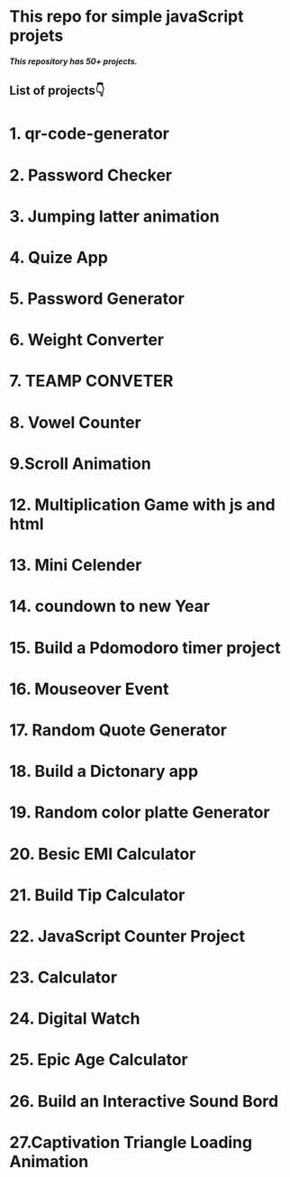 # This repo for simple javaScript projets

##### This repository has 50+ projects.

## List of projects👇

# 1. qr-code-generator  

# 2. Password Checker

# 3. Jumping latter animation

# 4. Quize App

# 5. Password Generator

# 6. Weight Converter

# 7. TEAMP CONVETER

# 8. Vowel Counter

# 9.Scroll Animation

# 12. Multiplication Game with js and html

# 13. Mini Celender 

# 14. coundown to new Year 

# 15. Build a Pdomodoro timer project

# 16. Mouseover Event

# 17. Random Quote Generator

# 18. Build a Dictonary app

# 19. Random color platte Generator

# 20. Besic EMI Calculator

# 21. Build Tip Calculator

# 22. JavaScript Counter Project

# 23. Calculator

# 24. Digital Watch

# 25. Epic Age Calculator

# 26. Build an Interactive Sound Bord 

# 27.Captivation Triangle Loading Animation